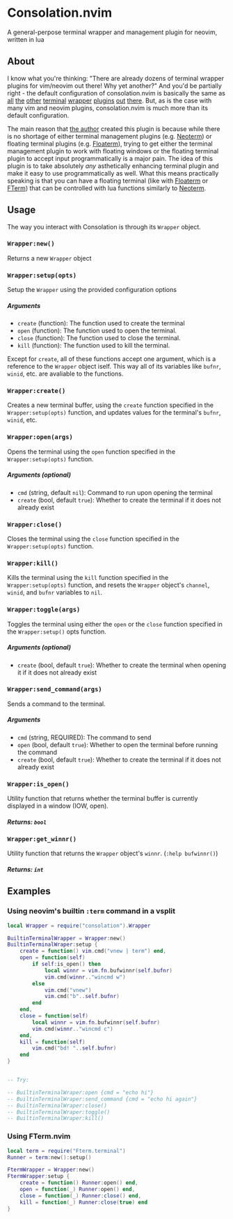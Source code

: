 # Consolation.nvim

A general-perpose terminal wrapper and management plugin for neovim, written in lua

## About

I know what you're thinking: "There are already dozens of terminal wrapper plugins for vim/neovim out there! Why yet another?" And you'd be partially right - the default configuration of consolation.nvim is basically the same as [all](https://github.com/akinsho/nvim-toggleterm.lua) [the](https://github.com/oberblastmeister/termwrapper.nvim) [other](https://github.com/s1n7ax/nvim-terminal) [terminal](https://github.com/jlesquembre/nterm.nvim) [wrapper](https://github.com/itmecho/bufterm.nvim) [plugins](https://github.com/anott03/termight.nvim) [out](https://github.com/haorenW1025/term-nvim) [there](https://github.com/mortepau/terminal.nvim). But, as is the case with many vim and neovim plugins, consolation.nvim is much more than its default configuration.

The main reason that [the author](https://github.com/pianocomposer321) created this plugin is because while there is no shortage of either terminal management plugins (e.g. [Neoterm](https://github.com/kassio/neoterm)) or floating terminal plugins (e.g. [Floaterm](https://github.com/voldikss/vim-floaterm)), trying to get either the terminal management plugin to work with floating windows or the floating terminal plugin to accept input programmatically is a major pain. The idea of this plugin is to take absolutely *any* asthetically enhancing terminal plugin and make it easy to use programmatically as well. What this means practically speaking is that you can have a floating terminal (like with [Floaterm](https://github.com/voldikss/vim-floaterm) or [FTerm](https://github.com/numToStr/FTerm.nvim)) that can be controlled with lua functions similarly to [Neoterm](https://github.com/kassio/neoterm).

## Usage
The way you interact with Consolation is through its `Wrapper` object.

### `Wrapper:new()`
Returns a new `Wrapper` object

### `Wrapper:setup(opts)`
Setup the `Wrapper` using the provided configuration options

##### Arguments

- `create` (function): The function used to create the terminal
- `open` (function): The function used to open the terminal.
- `close` (function): The function used to close the terminal.
- `kill` (function): The function used to kill the terminal.

Except for `create`, all of these functions accept one argument, which is a reference to the `Wrapper` object iself. This way all of its variables like `bufnr`, `winid`, etc. are avaliable to the functions.

### `Wrapper:create()`
Creates a new terminal buffer, using the `create` function specified in the `Wrapper:setup(opts)` function, and updates values for the terminal's `bufnr`, `winid`, etc.

### `Wrapper:open(args)`
Opens the terminal using the `open` function specified in the `Wrapper:setup(opts)` function.

##### Arguments (optional)

- `cmd` (string, default `nil`): Command to run upon opening the terminal
- `create` (bool, default `true`): Whether to create the terminal if it does not already exist

### `Wrapper:close()`
Closes the terminal using the `close` function specified in the `Wrapper:setup(opts)` function.

### `Wrapper:kill()`
Kills the terminal using the `kill` function specified in the `Wrapper:setup(opts)` function, and resets the `Wrapper` object's `channel`, `winid`, and `bufnr` variables to `nil`.

### `Wrapper:toggle(args)`
Toggles the terminal using either the `open` or the `close` function specified in the `Wrapper:setup()` opts function.

##### Arguments (optional)
- `create` (bool, default `true`): Whether to create the terminal when opening it if it does not already exist

### `Wrapper:send_command(args)`
Sends a command to the terminal.

##### Arguments

- `cmd` (string, REQUIRED): The command to send
- `open` (bool, default `true`): Whether to open the terminal before running the command
- `create` (bool, default `true`): Whether to create the terminal if it does not already exist

### `Wrapper:is_open()`
Utility function that returns whether the terminal buffer is currently displayed in a window (IOW, open).

##### Returns: `bool`

### `Wrapper:get_winnr()`
Utility function that returns the `Wrapper` object's `winnr`. (`:help bufwinnr()`)

##### Returns: `int`

## Examples

### Using neovim's builtin `:term` command in a vsplit
```lua 
local Wrapper = require("consolation").Wrapper

BuiltinTerminalWrapper = Wrapper:new()
BuiltinTerminalWraper:setup {
    create = function() vim.cmd("vnew | term") end,
    open = function(self)
        if self:is_open() then
            local winnr = vim.fn.bufwinnr(self.bufnr)
            vim.cmd(winnr.."wincmd w")
        else
            vim.cmd("vnew")
            vim.cmd("b"..self.bufnr)
        end
    end,
    close = function(self)
        local winnr = vim.fn.bufwinnr(self.bufnr)
        vim.cmd(winnr.."wincmd c")
    end,
    kill = function(self)
        vim.cmd("bd! "..self.bufnr)
    end
}


-- Try:

-- BuiltinTerminalWraper:open {cmd = "echo hi"}
-- BuiltinTerminalWraper:send_command {cmd = "echo hi again"}
-- BuiltinTerminalWraper:close()
-- BuiltinTerminalWraper:toggle()
-- BuiltinTerminalWraper:kill()
```

### Using FTerm.nvim
```lua
local term = require("Fterm.terminal")
Runner = term:new():setup()

FtermWrapper = Wrapper:new()
FtermWrapper:setup {
    create = function() Runner:open() end,
    open = function(_) Runner:open() end,
    close = function(_) Runner:close() end,
    kill = function(_) Runner:close(true) end
}
```
